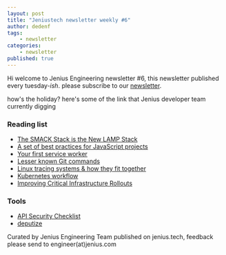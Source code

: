 ```yaml
---
layout: post
title: "Jeniustech newsletter weekly #6"
author: dedenf
tags:
    - newsletter
categories:
    - newsletter
published: true
---
```


Hi welcome to Jenius Engineering newsletter #6, this newsletter published every tuesday-*ish*. please subscribe to our [newsletter](http://jenius.tech/newsletter).

how's the holiday? here's some of the link that Jenius developer team currently digging

### Reading list
- [The SMACK Stack is the New LAMP Stack](https://mesosphere.com/blog/2017/06/21/smack-stack-new-lamp-stack/)
- [A set of best practices for JavaScript projects](https://github.com/wearehive/project-guidelines)
- [Your first service worker](https://www.hacklabo.com/your-first-service-worker/)
- [Lesser known Git commands](https://hackernoon.com/lesser-known-git-commands-151a1918a60)
- [Linux tracing systems & how they fit together](https://jvns.ca/blog/2017/07/05/linux-tracing-systems/)
- [Kubernetes workflow](https://developer.atlassian.com/blog/2017/07/kubernetes-workflow/)
- [Improving Critical Infrastructure Rollouts](https://labs.spotify.com/2017/06/22/improving-critical-infrastructure-rollouts/)

### Tools
- [API Security Checklist](https://github.com/shieldfy/API-Security-Checklist)
- [deputize](https://github.com/threatstack/deputize)

Curated by Jenius Engineering Team published on jenius.tech, feedback please send to engineer(at)jenius.com
